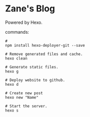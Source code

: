 # Zane's Blog

Powered by Hexo.

commands:
```shell
# 
npm install hexo-deployer-git --save

# Remove generated files and cache. 
hexo clean

# Generate static files.
hexo g

# Deploy website to github.
hexo d

# Create new post
hexo new "Name"

# Start the server. 
hexo s
```